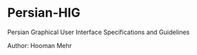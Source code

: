 Persian-HIG
=======

Persian Graphical User Interface Specifications and Guidelines

Author: Hooman Mehr
